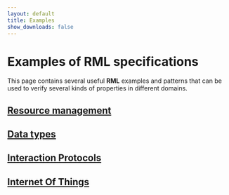 ```yaml
---
layout: default
title: Examples
show_downloads: false
---
```

# Examples of **RML** specifications

This page contains several useful **RML** examples and patterns that can be used to verify
several kinds of properties in different domains.

## [Resource management](/examples/resource.md)

## [Data types](/examples/data-type.md)

## [Interaction Protocols](/examples/protocol.md)

## [Internet Of Things](/examples/iot.md)


 
